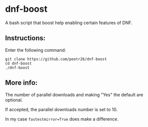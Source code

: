 # dnf-boost
A bash script that boost help enabling certain features of DNF.

## Instructions:

Enter the following command:

```
git clone https://github.com/peotr26/dnf-boost
cd dnf-boost
./dnf-boost
```

## More info:

The number of parallel downloads and making "Yes" the default are optional.

If accepted, the parallel downloads number is set to 10.

In my case `fastestmirror=True` does make a difference.
